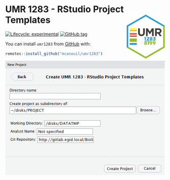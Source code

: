 
<!-- README.md is generated from README.Rmd. Please edit that file -->

# UMR 1283 - RStudio Project Templates <img src="man/figures/logo.png" align="right" width="120" />

<!-- badges: start -->

[![Lifecycle:
experimental](https://img.shields.io/badge/lifecycle-experimental-orange.svg)](https://www.tidyverse.org/lifecycle/#experimental)
[![GitHub
tag](https://img.shields.io/github/tag/mcanouil/umr1283.svg?label=latest%20tag&include_prereleases)](https://github.com/mcanouil/umr1283)
<!-- badges: end -->

You can install `umr1283` from
[GitHub](https://github.com/mcanouil/umr1283) with:

``` r
remotes::install_github("mcanouil/umr1283")
```

![](man/figures/readme-project.png)
